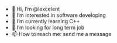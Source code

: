 - 👋 Hi, I’m @lexcelent
- 👀 I’m interested in software developing
- 🌱 I’m currently learning C++
- 💞️ I’m looking for long term job
- 📫 How to reach me: send me a message

<!---
lexcelent/lexcelent is a ✨ special ✨ repository because its `README.md` (this file) appears on your GitHub profile.
You can click the Preview link to take a look at your changes.
--->
